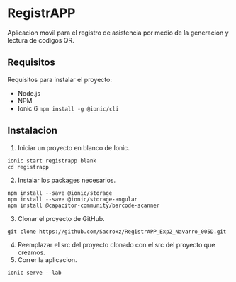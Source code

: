 # RegistrAPP
Aplicacion movil para el registro de asistencia por medio de la generacion y lectura de codigos QR.

## Requisitos
Requisitos para instalar el proyecto:
- Node.js
- NPM
- Ionic 6 `npm install -g @ionic/cli`

## Instalacion
1. Iniciar un proyecto en blanco de Ionic.
```
ionic start registrapp blank
cd registrapp
```
2. Instalar los packages necesarios.
```
npm install --save @ionic/storage
npm install --save @ionic/storage-angular
npm install @capacitor-community/barcode-scanner
```
3. Clonar el proyecto de GitHub.
```
git clone https://github.com/Sacroxz/RegistrAPP_Exp2_Navarro_005D.git
```
4. Reemplazar el src del proyecto clonado con el src del proyecto que creamos.
5. Correr la aplicacion.
```
ionic serve --lab
```
